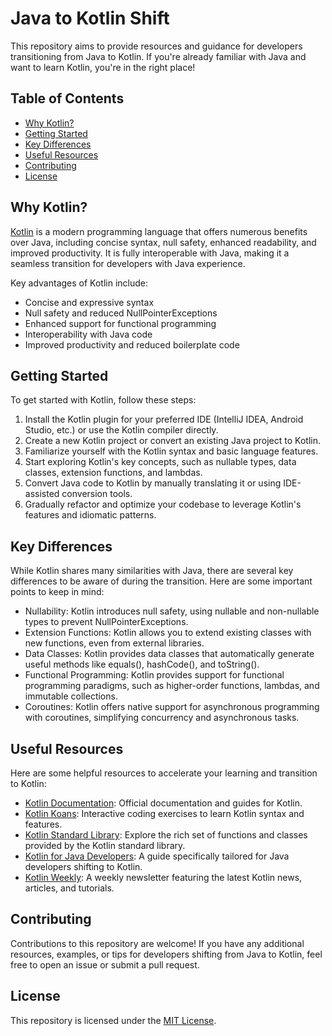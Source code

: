 # Java to Kotlin Shift

This repository aims to provide resources and guidance for developers transitioning from Java to Kotlin. If you're already familiar with Java and want to learn Kotlin, you're in the right place!

## Table of Contents

- [Why Kotlin?](#why-kotlin)
- [Getting Started](#getting-started)
- [Key Differences](#key-differences)
- [Useful Resources](#useful-resources)
- [Contributing](#contributing)
- [License](#license)

## Why Kotlin?

[Kotlin](https://kotlinlang.org/) is a modern programming language that offers numerous benefits over Java, including concise syntax, null safety, enhanced readability, and improved productivity. It is fully interoperable with Java, making it a seamless transition for developers with Java experience.

Key advantages of Kotlin include:
- Concise and expressive syntax
- Null safety and reduced NullPointerExceptions
- Enhanced support for functional programming
- Interoperability with Java code
- Improved productivity and reduced boilerplate code

## Getting Started

To get started with Kotlin, follow these steps:

1. Install the Kotlin plugin for your preferred IDE (IntelliJ IDEA, Android Studio, etc.) or use the Kotlin compiler directly.
2. Create a new Kotlin project or convert an existing Java project to Kotlin.
3. Familiarize yourself with the Kotlin syntax and basic language features.
4. Start exploring Kotlin's key concepts, such as nullable types, data classes, extension functions, and lambdas.
5. Convert Java code to Kotlin by manually translating it or using IDE-assisted conversion tools.
6. Gradually refactor and optimize your codebase to leverage Kotlin's features and idiomatic patterns.

## Key Differences

While Kotlin shares many similarities with Java, there are several key differences to be aware of during the transition. Here are some important points to keep in mind:

- Nullability: Kotlin introduces null safety, using nullable and non-nullable types to prevent NullPointerExceptions.
- Extension Functions: Kotlin allows you to extend existing classes with new functions, even from external libraries.
- Data Classes: Kotlin provides data classes that automatically generate useful methods like equals(), hashCode(), and toString().
- Functional Programming: Kotlin provides support for functional programming paradigms, such as higher-order functions, lambdas, and immutable collections.
- Coroutines: Kotlin offers native support for asynchronous programming with coroutines, simplifying concurrency and asynchronous tasks.

## Useful Resources

Here are some helpful resources to accelerate your learning and transition to Kotlin:

- [Kotlin Documentation](https://kotlinlang.org/docs/home.html): Official documentation and guides for Kotlin.
- [Kotlin Koans](https://kotlinlang.org/docs/tutorials/koans.html): Interactive coding exercises to learn Kotlin syntax and features.
- [Kotlin Standard Library](https://kotlinlang.org/api/latest/jvm/stdlib/): Explore the rich set of functions and classes provided by the Kotlin standard library.
- [Kotlin for Java Developers](https://kotlinlang.org/docs/tutorials/kotlin-for-java-developers.html): A guide specifically tailored for Java developers shifting to Kotlin.
- [Kotlin Weekly](https://mailchi.mp/kotlinweekly/kotlin-weekly): A weekly newsletter featuring the latest Kotlin news, articles, and tutorials.

## Contributing

Contributions to this repository are welcome! If you have any additional resources, examples, or tips for developers shifting from Java to Kotlin, feel free to open an issue or submit a pull request.

## License

This repository is licensed under the [MIT License](LICENSE).

